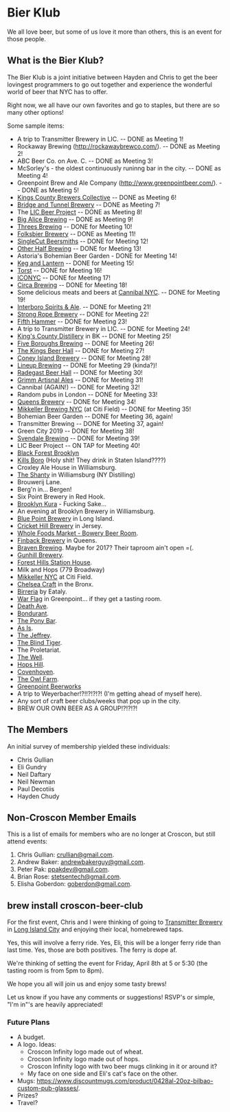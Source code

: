 # Bier Klub
We all love beer, but some of us love it more than others, this is an event for those people.

## What is the Bier Klub?

The Bier Klub is a joint initiative between Hayden and Chris to get the beer lovingest programmers to go out together
and experience the wonderful world of beer that NYC has to offer.

Right now, we all have our own favorites and go to staples, but there are so many other options!

Some sample items:

- A trip to Transmitter Brewery in LIC. -- DONE as Meeting 1!
- Rockaway Brewing (http://rockawaybrewco.com/). -- DONE as Meeting 2!
- ABC Beer Co. on Ave. C. -- DONE as Meeting 3!
- McSorley's - the  oldest continuously runinng bar in the city. -- DONE as Meeting 4!
- Greenpoint Brew and Ale Company (<http://www.greenpointbeer.com/>). -- DONE
  as Meeting 5!
- [Kings County Brewers Collective](http://www.kcbcbeer.com/) -- DONE as Meeting 6!
- [Bridge and Tunnel Brewery](http://www.bridgeandtunnelbrewery.com/) -- DONE
  as Meeting 7!
- The [LIC Beer Project](http://licbeerproject.com/) -- DONE as Meeting 8!
- [Big Alice Brewing](http://bigalicebrewing.com/) -- DONE as Meeting 9!
- [Threes Brewing](http://www.threesbrewing.com/) -- DONE for Meeting 10!
- [Folksbier Brewery](http://folksbier.com/home.html) -- DONE as Meeting 11!
- [SingleCut Beersmiths](https://singlecutbeer.com/) -- DONE for Meeting 12!
- [Other Half Brewing](http://www.otherhalfbrewing.com/) -- DONE for Meeting
  13!
- Astoria's Bohemian Beer Garden - DONE for Meeting 14!
- [Keg and Lantern](https://www.kegandlanternbrooklyn.com/bar) -- DONE for
  Meeting 15!
- [Torst](http://www.torstnyc.com/) -- DONE for Meeting 16!
- [ICONYC](http://www.iconycbrewing.com/#taproom-launch) -- DONE for Meeting 17!
- [Circa Brewing](http://circabrewing.co/) -- DONE for Meeting 18!
- Some delicious meats and beers at [Cannibal NYC](http://www.cannibalnyc.com/). -- DONE for Meeting 19!
- [Interboro Spirits & Ale](http://interboro.nyc/home). -- DONE for Meeting 21!
- [Strong Rope Brewery](http://strongropebrewery.com/) -- DONE for Meeting 22!
- [Fifth Hammer](http://www.fifthhammerbrewing.com/) -- DONE for Meeting 23!
- A trip to Transmitter Brewery in LIC. -- DONE for Meeting 24!
- [King's County Distillery](http://kingscountydistillery.com/) in BK -- DONE for Meeting 25!
- [Five Boroughs Brewing](https://www.fiveboroughs.com/) -- DONE for Meeting 26!
- [The Kings Beer Hall](http://www.thekbh.com/) -- DONE for Meeting 27!
- [Coney Island Brewery](http://coneyislandbeer.com/) -- DONE for Meeting 28!
- [Lineup Brewing](https://www.facebook.com/lineupbrewing/) -- DONE for Meeting 29 (kinda?)!
- [Radegast Beer Hall](http://radegasthall.com/) -- DONE for Meeting 30!
- [Grimm Artisnal Ales](https://grimmales.com/) -- DONE for Meeting 31!
- Cannibal (AGAIN!) -- DONE for Meeting 32!
- Random pubs in London -- DONE for Meeting 33!
- [Queens Brewery](https://www.queensbrewery.com/) -- DONE for Meeting 34!
- [Mikkeller Brewing NYC](https://www.mikkellernyc.com/) (at Citi Field) -- DONE for Meeting 35!
- Bohemian Beer Garden -- DONE for Meeting 36, again!
- Transmitter Brewing -- DONE for Meeting 37, again!
- Green City 2019 -- DONE for Meeting 38!
- [Svendale Brewing](https://www.svendale.com/) -- DONE for Meeting 39!
- LIC Beer Project -- ON TAP for Meeting 40!
- [Black Forest Brooklyn](https://www.blackforestbrooklyn.com/)
- [Kills Boro](http://killsboro.com/) (Holy shit! They drink in Staten Island????)
- Croxley Ale House in Williamsburg.
- [The Shanty](http://www.nydistilling.com/the-shanty/) in Williamsburg (NY Distilling)
- Brouwerij Lane.
- Berg'n in... Bergen!
- Six Point Brewery in Red Hook.
- [Brooklyn Kura](https://www.brooklynkura.com/) - Fucking Sake...
- An evening at Brooklyn Brewery in Williamsburg.
- [Blue Point Brewery](http://www.bluepointbrewing.com/) in Long Island.
- [Cricket Hill Brewery](http://www.crickethillbrewery.com/) in Jersey.
- [Whole Foods Market - Bowery Beer Room](https://www.beermenus.com/places/8-whole-foods-market-bowery-beer-room).
- [Finback Brewery](http://www.finbackbrewery.com/home.html) in Queens.
- [Braven Brewing](http://www.bravenbrewing.com/). Maybe for 2017? Their
  taproom ain't open =(.
- [Gunhill Brewery](http://gunhillbrewing.com/#declare).
- [Forest Hills Station House](http://foresthillsstationhouse.com/).
- Milk and Hops (779 Broadway)
- [Mikkeller NYC](https://www.mikkellernyc.com/) at Citi Field.
- [Chelsea Craft](http://chelseacraftbrewing.com/) in the Bronx.
- [Birreria](http://chelseacraftbrewing.com/) by Eataly.
- [War Flag](http://www.warflag.nyc/) in Greenpoint... if they get a tasting room.
- [Death Ave](https://www.deathave.com/).
- [Bondurant](http://bondurantsnyc.com/).
- [The Pony Bar](http://theponybar.com/).
- [As Is](http://www.asisnyc.com/).
- [The Jeffrey](http://www.thejeffreynyc.com/).
- [The Blind Tiger](http://www.blindtigeralehouse.com/).
- The Proletariat.
- [The Well](https://www.thewellbrooklyn.com/).
- [Hops Hill](http://www.hops-hill.com/index.html).
- [Covenhoven](http://www.covenhovennyc.com/).
- [The Owl Farm](http://www.theowlfarm.com/).
- [Greenpoint Beerworks](https://www.facebook.com/pages/Green-Point-Beerworks/116072698413293?ref=nearby_places)
- A trip to Weyerbacher!?!!?!?!?! (I'm getting ahead of myself here).
- Any sort of craft beer clubs/weeks that pop up in the city.
- BREW OUR OWN BEER AS A GROUP!?!?!?!

## The Members

An initial survey of membership yielded these individuals:

- Chris Gullian
- Eli Gundry
- Neil Daftary
- Neil Newman
- Paul Decotiis
- Hayden Chudy

## Non-Croscon Member Emails

This is a list of emails for members who are no longer at Croscon, but still attend events:

1. Chris Gullian: <crullian@gmail.com>.
2. Andrew Baker: <andrewbakerguy@gmail.com>.
3. Peter Pak: <ppakdev@gmail.com>.
4. Brian Rose: <stetsentech@gmail.com>.
5. Elisha Goberdon: <goberdon@gmail.com>.

## brew install croscon-beer-club

For the first event, Chris and I were thinking of going to [Transmitter Brewery](http://www.transmitterbrewing.com/) in
[Long Island City](https://www.google.com/maps/place/Transmitter+Brewing/@40.7402349,-73.9527002,15z/data=!4m2!3m1!1s0x0:0xca366f49bf73b052?sa=X&ved=0ahUKEwij-c-Eiu7LAhWFvYMKHeltCcMQ_BIIfDAK)
and enjoying their local, homebrewed taps.

Yes, this will involve a ferry ride. Yes, Eli, this will be a longer ferry ride than last time. Yes, those are both positives.
The ferry is dope af.

We're thinking of setting the event for Friday, April 8th at 5 or 5:30 (the tasting room is from 5pm to 8pm).

We hope you all will join us and enjoy some tasty brews!

Let us know if you have any comments or suggestions! RSVP's or simple, "I'm in"'s are heavily appreciated!

### Future Plans

* A budget.
* A logo. Ideas:
    * Croscon Infinity logo made out of wheat.
    * Crocson Infinity logo made out of hops.
    * Croscon Infinity logo with two beer mugs clinking in it or around it?
    * My face on one side and Eli's cat's face on the other.
* Mugs: https://www.discountmugs.com/product/0428al-20oz-bilbao-custom-pub-glasses/.
* Prizes?
* Travel?
